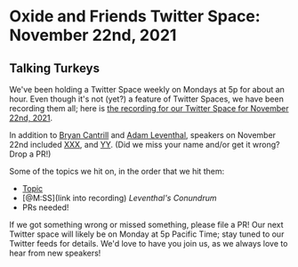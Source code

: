 # Oxide and Friends Twitter Space: November 22nd, 2021

## Talking Turkeys

We've been holding a Twitter Space weekly on Mondays at 5p for about an hour.
Even though it's not (yet?) a feature of Twitter Spaces, we have been
recording them all; here is
[the recording for our Twitter Space for November 22nd, 2021](https://youtu.be/U10SuAHV8kQ).

In addition to
[Bryan Cantrill](https://twitter.com/bcantrill) and
[Adam Leventhal](https://twitter.com/ahl),
speakers on November 22nd included
[XXX](),
and [YY]().
(Did we miss your name and/or get it wrong? Drop a PR!)

Some of the topics we hit on, in the order that we hit them:

- [Topic](link)
- [@M:SS](link into recording)
  *Leventhal's Conundrum*
- PRs needed!

If we got something wrong or missed something, please file a PR!
Our next Twitter space will likely be on Monday at 5p Pacific Time; stay tuned
to our Twitter feeds for details.  We'd love to have you join us, as we
always love to hear from new speakers!

